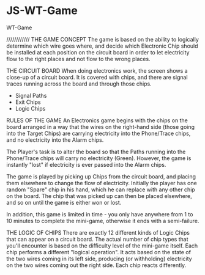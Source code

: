# JS-WT-Game
WT-Game

////////////
THE GAME CONCEPT
The game is based on the ability to logically determine which wire goes where, 
and decide which Electronic Chip should be installed at each position on the circuit board 
in order to let electricity flow to the right places and not flow to the wrong places.

THE CIRCUIT BOARD
When doing electronics work, the screen shows a close-up of a circuit board. 
It is covered with chips, and there are signal traces running across the board and through those chips.
- Signal Paths
- Exit Chips
- Logic Chips

RULES OF THE GAME
An Electronics game begins with the chips on the board arranged in a way that the wires on the right-hand side 
(those going into the Target Chips) are carrying electricity into the Phone/Trace chips, and no electricity into the Alarm chips.

The Player's task is to alter the board so that the Paths running into the Phone/Trace chips will carry no electricity (Green). 
However, the game is instantly "lost" if electricity is ever passed into the Alarm chips. 

The game is played by picking up Chips from the circuit board, and placing them elsewhere to change the flow of electricity.
Initially the player has one random "Spare" chip in his hand, which he can replace with any other chip on the board. 
The chip that was picked up can then be placed elsewhere, and so on until the game is either won or lost.

In addition, this game is limited in time - you only have anywhere from 1 to 10 minutes to complete the mini-game, 
otherwise it ends with a semi-failure.

THE LOGIC OF CHIPS
There are exactly 12 different kinds of Logic Chips that can appear on a circuit board.
The actual number of chip types that you'll encounter is based on the difficulty level of the mini-game itself.
Each chip performs a different "logical operation". It acts based on the state of the two wires coming in its left side,
producing (or withholding) electricity on the two wires coming out the right side. Each chip reacts differently.
